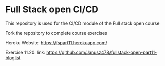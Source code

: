 # Full Stack open CI/CD

This repository is used for the CI/CD module of the Full stack open course

Fork the repository to complete course exercises

Heroku Website:
https://fspart11.herokuapp.com/

Exercise 11.20. link:
https://github.com/Janusz478/fullstack-open-part11-bloglist
